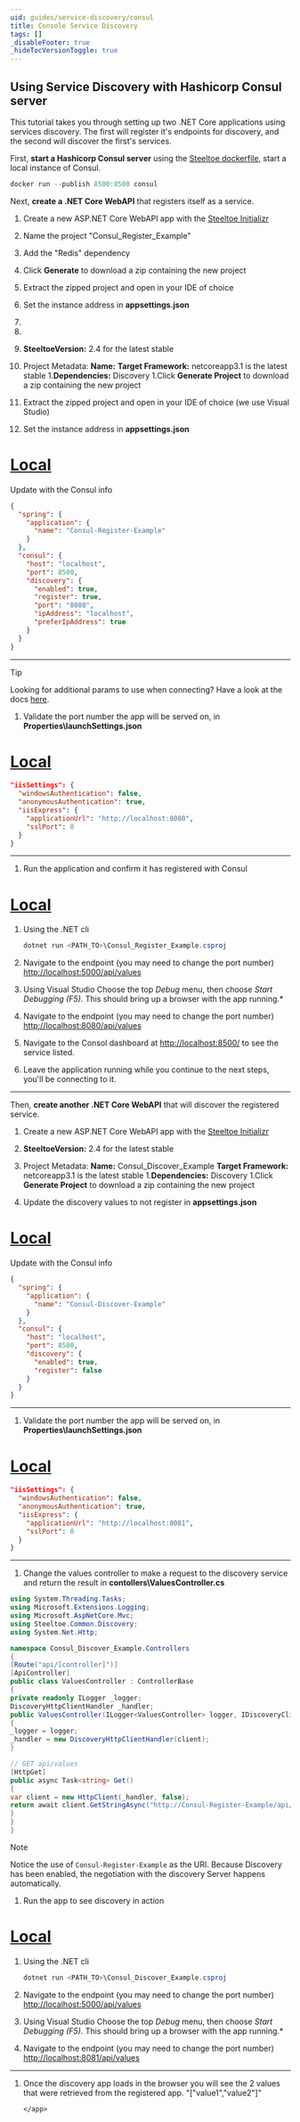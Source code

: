 ```yaml
---
uid: guides/service-discovery/consul
title: Console Service Discovery
tags: []
_disableFooter: true
_hideTocVersionToggle: true
---
```


## Using Service Discovery with Hashicorp Consul server

This tutorial takes you through setting up two .NET Core applications using services discovery. The first will register it's endpoints for discovery, and the second will discover the first's services.

First, **start a Hashicorp Consul server** using the [Steeltoe dockerfile](https://github.com/steeltoeoss/dockerfiles), start a local instance of Consul.

```powershell
docker run --publish 8500:8500 consul
```

Next, **create a .NET Core WebAPI** that registers itself as a service.

1. Create a new ASP.NET Core WebAPI app with the [Steeltoe Initializr](https://start.steeltoe.io)
1. Name the project "Consul_Register_Example"
1. Add the "Redis" dependency
1. Click **Generate** to download a zip containing the new project
1. Extract the zipped project and open in your IDE of choice
1. Set the instance address in **appsettings.json**
1.
1.
1. **SteeltoeVersion:** 2.4 for the latest stable
1. Project Metadata:
   **Name:**
   **Target Framework:** netcoreapp3.1 is the latest stable 1.**Dependencies:** Discovery
   1.Click **Generate Project** to download a zip containing the new project

1. Extract the zipped project and open in your IDE of choice (we use Visual Studio)
1. Set the instance address in **appsettings.json**

# [Local](#tab/local)

Update with the Consul info

```json
{
  "spring": {
    "application": {
      "name": "Consul-Register-Example"
    }
  },
  "consul": {
    "host": "localhost",
    "port": 8500,
    "discovery": {
      "enabled": true,
      "register": true,
      "port": "8080",
      "ipAddress": "localhost",
      "preferIpAddress": true
    }
  }
}
```

---

> [!TIP]
> Looking for additional params to use when connecting? Have a look at the docs [here](/service-discovery/docs).

1. Validate the port number the app will be served on, in **Properties\launchSettings.json**

# [Local](#tab/local)

```json
"iisSettings": {
  "windowsAuthentication": false,
  "anonymousAuthentication": true,
  "iisExpress": {
    "applicationUrl": "http://localhost:8080",
    "sslPort": 0
  }
}
```

---

1. Run the application and confirm it has registered with Consul

# [Local](#tab/local)

1. Using the .NET cli


    ```powershell
    dotnet run <PATH_TO>\Consul_Register_Example.csproj
    ```

1. Navigate to the endpoint (you may need to change the port number) [http://localhost:5000/api/values](http://localhost:5000/api/values)
1. Using Visual Studio
   Choose the top _Debug_ menu, then choose _Start Debugging (F5)_. This should bring up a browser with the app running.\*
1. Navigate to the endpoint (you may need to change the port number) [http://localhost:8080/api/values](http://localhost:8080/api/values)
1. Navigate to the Consol dashboard at [http://localhost:8500/](http://localhost:8500/) to see the service listed.
1. Leave the application running while you continue to the next steps, you'll be connecting to it.

---

Then, **create another .NET Core WebAPI** that will discover the registered service.

1. Create a new ASP.NET Core WebAPI app with the [Steeltoe Initializr](https://start.steeltoe.io)
1. **SteeltoeVersion:** 2.4 for the latest stable
1. Project Metadata:
   **Name:** Consul_Discover_Example
   **Target Framework:** netcoreapp3.1 is the latest stable 1.**Dependencies:** Discovery
   1.Click **Generate Project** to download a zip containing the new project

1. Update the discovery values to not register in **appsettings.json**

# [Local](#tab/local)

Update with the Consul info

```json
{
  "spring": {
    "application": {
      "name": "Consul-Discover-Example"
    }
  },
  "consul": {
    "host": "localhost",
    "port": 8500,
    "discovery": {
      "enabled": true,
      "register": false
    }
  }
}
```

---

1. Validate the port number the app will be served on, in **Properties\launchSettings.json**

# [Local](#tab/local)

```json
"iisSettings": {
  "windowsAuthentication": false,
  "anonymousAuthentication": true,
  "iisExpress": {
    "applicationUrl": "http://localhost:8081",
    "sslPort": 0
  }
}
```

---

1. Change the values controller to make a request to the discovery service and return the result in **contollers\ValuesController.cs**

```csharp
using System.Threading.Tasks;
using Microsoft.Extensions.Logging;
using Microsoft.AspNetCore.Mvc;
using Steeltoe.Common.Discovery;
using System.Net.Http;

namespace Consul_Discover_Example.Controllers
{
[Route("api/[controller]")]
[ApiController]
public class ValuesController : ControllerBase
{
private readonly ILogger _logger;
DiscoveryHttpClientHandler _handler;
public ValuesController(ILogger<ValuesController> logger, IDiscoveryClient client)
{
_logger = logger;
_handler = new DiscoveryHttpClientHandler(client);
}

// GET api/values
[HttpGet]
public async Task<string> Get()
{
var client = new HttpClient(_handler, false);
return await client.GetStringAsync("http://Consul-Register-Example/api/values");
}
}
}
```

> [!NOTE]
> Notice the use of `Consul-Register-Example` as the URI. Because Discovery has been enabled, the negotiation with the discovery Server happens automatically.

1. Run the app to see discovery in action

# [Local](#tab/local)

1. Using the .NET cli


    ```powershell
    dotnet run <PATH_TO>\Consul_Discover_Example.csproj
    ```

1. Navigate to the endpoint (you may need to change the port number) [http://localhost:5000/api/values](http://localhost:5000/api/values)
1. Using Visual Studio
   Choose the top _Debug_ menu, then choose _Start Debugging (F5)_. This should bring up a browser with the app running.\*
1. Navigate to the endpoint (you may need to change the port number) [http://localhost:8081/api/values](http://localhost:8081/api/values)

---

1.  Once the discovery app loads in the browser you will see the 2 values that were retrieved from the registered app.
    "["value1","value2"]"

        </app>
